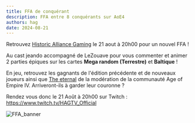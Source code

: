 ```yaml
---
title: FFA de conquérant
description: FFA entre 8 conquérants sur AoE4
authors: hag
date: 2024-08-21
---
```


Retrouvez [Historic Alliance Gaming](/docs/organisations/historic-alliance-gaming) le 21 aout à 20h00 pour un nouvel FFA !

<!-- truncate -->

Au cast jeando accompagné de LeZouave pour vous commenter et animer 2 parties épiques sur les cartes **Mega random (Terrestre)** et **Baltique** !

En jeu, retrouvez les gagnants de l'édition précédente et de nouveaux joueurs ainsi que [The eternal](/docs/creators/the_eternal) de la modération de la communauté Age of Empire IV.
Arriveront-ils à garder leur couronne ? 

Rendez vous donc le 21 Août à 20h00 sur Twitch : https://www.twitch.tv/HAGTV_Official

![FFA_banner](/img/organisations/hag/FFA_2nd_Edition.png)